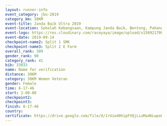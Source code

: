 ```yaml
---
layout: runner-info 
event_category: jbu-2019 
category_km: 30KM 
event-title: Janda Baik Ultra 2019
event-location: Sekolah Kebangsaan, Kampung Janda Baik, Bentong, Pahang, Malaysia 
event-logo: https://res.cloudinary.com/raceyaya/image/upload/v1569217009/logo/janda-baik_vch1pc.jpg 
event-date: 2019-09-14 
checkpoint-name2: Split 1 SMK 
checkpoint-name3: Split 2 E Farm 
overall_rank: 309
gender_rank: 90
category_rank: 41
bib: 33033
name: Name for verification
distance: 30KM
category: 30KM Women Veteran
gender: Female
time: 6-17-46
start: 2-00-00
checkpoint2: 
checkpoint3: 
finish: 8-17-46
country: 
certificate: https://drive.google.com/file/d/1rUie40hipFVQjLiuMad6Lwpo0nhcAExQ/view?usp=sharing
---
```

